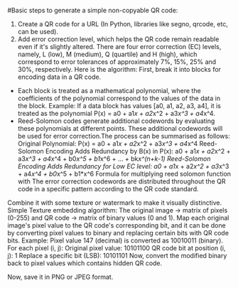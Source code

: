 #Basic steps to generate a simple non-copyable QR code:

1. Create a QR code for a URL (In Python, libraries like segno, qrcode, etc, can be used).
2. Add error correction level, which helps the QR code remain readable even if it's slightly altered. There are four error correction (EC) levels, namely, L (low), M (medium), Q (quartile) and H (high), which correspond to error tolerances of approximately 7%, 15%, 25% and 30%, respectively.  Here is the algorithm:
First, break it into blocks for encoding data in a QR code.
  - Each block is treated as a mathematical polynomial, where the coefficients of the polynomial correspond to the values of the data in the block. Example: If a data block has values [a0, a1, a2, a3, a4], it is treated as the polynomial P(x) = a0 + a1*x + a2*x^2 + a3*x^3 + a4*x^4.
  - Reed-Solomon codes generate additional codewords by evaluating these polynomials at different points. These additional codewords will be used for error correction.The process can be summarised as follows:
         Original Polynomial: P(x) = a0 + a1*x + a2*x^2 + a3*x^3 + a4*x^4
         Reed-Solomon Encoding Adds Redundancy by B(x) in P(x):  a0 + a1*x + a2*x^2 + a3*x^3 + a4*x^4 + b0*x^5 + b1*x^6 + ... + bk*x^(n+k-1)
         Reed-Solomon Encoding Adds Redundancy for Low EC level: a0 + a1*x + a2*x^2 + a3*x^3 + a4*x^4 + b0*x^5 + b1*x^6
Formula for multiplying reed solomon function with 
The error correction codewords are distributed throughout the QR code in a specific pattern according to the QR code standard.

Combine it with some texture or watermark to make it visually distinctive.
Simple Texture embedding algorithm: 
The original image → matrix of pixels (0-255) and QR code → matrix of binary values (0 and 1).
Map each original image's pixel value to the QR code's corresponding bit, and it can be done by converting pixel values to binary and replacing certain bits with QR code bits.
Example: Pixel value 147 (decimal) is converted as 10010011 (binary). 
For each pixel (i, j):
Original pixel value: 10101100
QR code bit at position (i, j): 1
Replace a specific bit (LSB): 10101101
Now, convert the modified binary back to pixel values which contains hidden QR code.

Now, save it in PNG or JPEG format.
